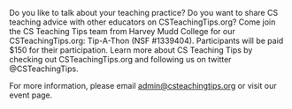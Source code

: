 Do you like to talk about your teaching practice? Do you want to share CS teaching advice with other educators on CSTeachingTips.org? Come join the CS Teaching Tips team from Harvey Mudd College for our CSTeachingTips.org: Tip-A-Thon (NSF #1339404). Participants will be paid $150 for their participation. Learn more about CS Teaching Tips by checking out CSTeachingTips.org and following us on twitter @CSTeachingTips. 

For more information, please email <a href="mail:admin@csteachingtips.org">admin@csteachingtips.org</a> or visit our event page.